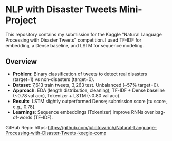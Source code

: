 # NLP with Disaster Tweets Mini-Project

This repository contains my submission for the Kaggle "Natural Language Processing with Disaster Tweets" competition. I used TF-IDF for embedding, a Dense baseline, and LSTM for sequence modeling.

## Overview
- **Problem**: Binary classification of tweets to detect real disasters (target=1) vs non-disasters (target=0).
- **Dataset**: 7,613 train tweets, 3,263 test. Unbalanced (~57% target=0).
- **Approach**: EDA (length distribution, cleaning), TF-IDF + Dense baseline (~0.78 val acc), Tokenizer + LSTM (~0.80 val acc).
- **Results**: LSTM slightly outperformed Dense; submission score [tu score, e.g., 0.78].
- **Learnings**: Sequence embeddings (Tokenizer) improve RNNs over bag-of-words (TF-IDF).


GitHub Repo: https: https://github.com/juliotovarich/Natural-Language-Processing-with-Disaster-Tweets-keegle-comp
